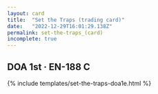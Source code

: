```yaml
---
layout: card
title:  "Set the Traps (trading card)"
date:   "2022-12-29T16:01:29.138Z"
permalink: set-the-traps_(card)
incomplete: true
---
```


## DOA 1st &middot; EN-188 C

{% include templates/set-the-traps-doa1e.html %}
